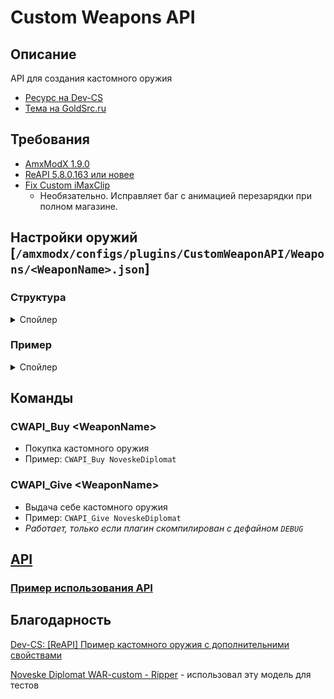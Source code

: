# Custom Weapons API

## Описание

API для создания кастомного оружия

- [Ресурс на Dev-CS](https://dev-cs.ru/resources/852/)
- [Тема на GoldSrc.ru](https://goldsrc.ru/threads/4202/)

## Требования

- [AmxModX 1.9.0](https://www.amxmodx.org/downloads-new.php)
- [ReAPI 5.8.0.163 или новее](http://teamcity.rehlds.org/project.html?projectId=Reapi)
- [Fix Custom iMaxClip](https://goldsrc.ru/threads/4165/)
  - Необязательно. Исправляет баг с анимацией перезарядки при полном магазине.

## Настройки оружий [`/amxmodx/configs/plugins/CustomWeaponAPI/Weapons/<WeaponName>.json`]

### Структура
<details>
    <summary>Спойлер</summary>

```js
{
    "DefaultName": [String] Название дефолтного оружие, на котором будет основано кастомное,
    "Models": {
        "v": [String] v_ модель оружия (Опционально),
        "p": [String] p_ модель оружия (Опционально),
        "w": [String] w_ модель оружия (Опционально)
    },
    "Sounds": {
        "Shot": [String] Звук выстрела,
        "ShotSilent": [String] Звук выстрела с глушителем (Только для M4A1 и USP-S),
        "OnlyPrecache": [
            [String] Звуковой файл используемый самой моделькой оружия,
            "..."
        ]
    },
    "MaxWalkSpeed": [Int] Скорость бега с оружием в руках,
    "ClipSize": [Int] Максимальное кол-во патронов в обойме,
    "MaxAmmo": [Int] Общее кол-во патронов,
    "DamageMult": [Float] Множитель урона,
    "Damage": [Float] Базовый урон,
    "Accuracy": [Float] Точность (До конца не уверен работает ли),
    "Weight": [Int] Вес оружия,
    "Price": [Int] Цена оружия (Если не указать то купить нельзя будет),
    "DeployTime": [Float] Длительность доставания оружия,
    "ReloadTime": [Float] Длительность перезарядки (Для дробовика время докидывания одного патрона),
    "PrimaryAttackRate": [Float] Интервал между первичными атаками,
    "HasSecondaryAttack": [Bool] Есть ли у оружия вторичная атака*,
    "SecondaryAttackRate": [Float] Интервал между вторичными атаками (Например, снятие\надевание глушителя),
    "Abilities": [ [Array] Список используемых оружием способностей (Без параметров)**
        [String] Название способности,
        "..."
    ], 
    "Abilities": { [Object] Список используемых оружием способностей (С параметрами)**
        "AbilityName": {
            "ParamName": [Any] Значение параметра,
            "...": ...
        },
        "...": {...}
    }
}
```
*Если она есть изначально, то отключить её нельзя.

**Нужно выбрать один из способов указания списка способностей
</details>

### Пример
<details>
    <summary>Спойлер</summary>

`/amxmodx/configs/plugins/CustomWeaponAPI/Weapons/AugA3War.json`:

```json
{
    "DefaultName": "aug",
    "ClipSize": 40,
    "MaxAmmo": 240,
    "Models": {
        "v": "models/CustomWeapons/AugA3War/v_aug.mdl",
        "p": "models/CustomWeapons/AugA3War/p_aug.mdl",
        "w": "models/CustomWeapons/AugA3War/w_aug.mdl"
    },
    "Sounds": {
        "Shot": "CustomWeapons/AugA3War/aug-1.wav",
        "OnlyPrecache": [
            "weapons/AUG/Mercury/bolt.wav",
            "weapons/AUG/Mercury/boltback.wav",
            "weapons/AUG/Mercury/boltrelease.wav",
            "weapons/AUG/Mercury/bullet.wav",
            "weapons/AUG/Mercury/draw.wav",
            "weapons/AUG/Mercury/magin.wav",
            "weapons/AUG/Mercury/magout.wav",
            "weapons/AUG/Mercury/magtap.wav"
        ]
    },
    "MaxWalkSpeed": 800,
    "DamageMult": 1.15,
    "Weight": 120,
    "Price": 7500,
    "DeployTime": 1.6,
    "PrimaryAttackRate": 0.12,
    "SecondaryAttackRate": 0.5
}
```
</details>

## Команды

### CWAPI_Buy \<WeaponName\>
* Покупка кастомного оружия
* Пример: `CWAPI_Buy NoveskeDiplomat`

### CWAPI_Give \<WeaponName\>
* Выдача себе кастомного оружия
* Пример: `CWAPI_Give NoveskeDiplomat`
* _Работает, только если плагин скомпилирован с дефайном `DEBUG`_

## [API](https://github.com/ArKaNeMaN/amxx-CustomWeaponsAPI/blob/master/include/cwapi.inc)

### [Пример использования API](https://github.com/ArKaNeMaN/amxx-CustomWeaponsAPI/blob/master/CWAPI_Example_FireDeagle.sma)

## Благодарность
[Dev-CS: [ReAPI] Пример кастомного оружия с дополнительними свойствами](https://dev-cs.ru/threads/1983/)

[Noveske Diplomat WAR-custom - Ripper](https://dev-cs.ru/resources/805/) - использовал эту модель для тестов